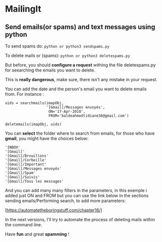 # MailingIt

## Send emails(or spams) and text messages using python ##

To send spams do: ```python or python3 sendspams.py```

To delete mails or (spams): ```python or python3 deletespams.py```

But before, you should **configure a request** withing the file deletespams.py for seearching the emails you want to delete.

This is **really __dangerous__**, make sure, there isn't any mistake in your request.

You can add the date and the person's email you want to delete emails from. For instance :
 ```
 uids = searchmails(imapObj,
                    '[Gmail]/Messages envoyés',
                     ON='17-Apr-2018',
                     FROM='baldeahmedtidiane36@gmail.com')
                     
 deletemails(imapObj, uids)
 ```
 
 You can **select** the folder where to search from emails, for those who have **gmail**, you might have the choices below:
     
    'INBOX'
    '[Gmail]'
    '[Gmail]/Brouillons'
    '[Gmail]/Corbeille'
    '[Gmail]/Important'
    '[Gmail]/Messages envoyés'
    '[Gmail]/Spam'
    '[Gmail]/Suivis'
    '[Gmail]/Tous les messages'
   
And you can add many many filters in the parameters, in this exemple i added just ON and FROM but you can use the link below
in the sections sending emails/Performing search, to add more parameters:

[https://automatetheboringstuff.com/chapter16/]

In the next versions, I'll try to automate the process of deleting mails within the command line.

Have **fun** and great **spamming** !
